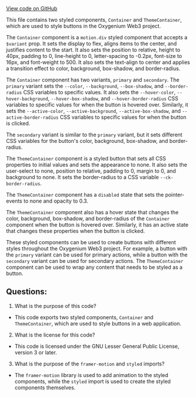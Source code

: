 [View code on GitHub](https://github.com/oxygenium-network/oxygenium-web3/packages/web3-react/src/components/Common/ThemedButton/styles.ts)

This file contains two styled components, `Container` and `ThemeContainer`, which are used to style buttons in the Oxygenium Web3 project. 

The `Container` component is a `motion.div` styled component that accepts a `$variant` prop. It sets the display to flex, aligns items to the center, and justifies content to the start. It also sets the position to relative, height to 40px, padding to 0, line-height to 0, letter-spacing to -0.2px, font-size to 16px, and font-weight to 500. It also sets the text-align to center and applies a transition effect to color, background, box-shadow, and border-radius. 

The `Container` component has two variants, `primary` and `secondary`. The `primary` variant sets the `--color`, `--background`, `--box-shadow`, and `--border-radius` CSS variables to specific values. It also sets the `--hover-color`, `--hover-background`, `--hover-box-shadow`, and `--hover-border-radius` CSS variables to specific values for when the button is hovered over. Similarly, it sets the `--active-color`, `--active-background`, `--active-box-shadow`, and `--active-border-radius` CSS variables to specific values for when the button is clicked. 

The `secondary` variant is similar to the `primary` variant, but it sets different CSS variables for the button's color, background, box-shadow, and border-radius. 

The `ThemeContainer` component is a styled button that sets all CSS properties to initial values and sets the appearance to none. It also sets the user-select to none, position to relative, padding to 0, margin to 0, and background to none. It sets the border-radius to a CSS variable `--ck-border-radius`. 

The `ThemeContainer` component has a `disabled` state that sets the pointer-events to none and opacity to 0.3. 

The `ThemeContainer` component also has a hover state that changes the color, background, box-shadow, and border-radius of the `Container` component when the button is hovered over. Similarly, it has an active state that changes these properties when the button is clicked. 

These styled components can be used to create buttons with different styles throughout the Oxygenium Web3 project. For example, a button with the `primary` variant can be used for primary actions, while a button with the `secondary` variant can be used for secondary actions. The `ThemeContainer` component can be used to wrap any content that needs to be styled as a button.
## Questions: 
 1. What is the purpose of this code?
- This code exports two styled components, `Container` and `ThemeContainer`, which are used to style buttons in a web application.

2. What is the license for this code?
- This code is licensed under the GNU Lesser General Public License, version 3 or later.

3. What is the purpose of the `framer-motion` and `styled` imports?
- The `framer-motion` library is used to add animation to the styled components, while the `styled` import is used to create the styled components themselves.